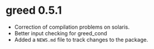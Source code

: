 # greed 0.5.1

* Correction of compilation problems on solaris.
* Better input checking for greed_cond
* Added a `NEWS.md` file to track changes to the package.
